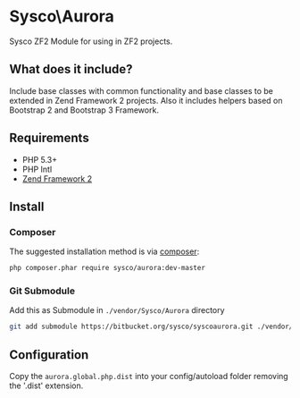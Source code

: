 # Sysco\Aurora

Sysco ZF2 Module for using in ZF2 projects.

## What does it include?

Include base classes with common functionality and base classes to be extended in Zend Framework 2 projects. Also it includes helpers based on Bootstrap 2 and Bootstrap 3 Framework.

## Requirements

* PHP 5.3+
* PHP Intl
* [Zend Framework 2](https://github.com/zendframework/zf2)

## Install

### Composer

The suggested installation method is via [composer](http://getcomposer.org/):

```sh
php composer.phar require sysco/aurora:dev-master
```

### Git Submodule

 Add this as Submodule in `./vendor/Sysco/Aurora` directory

```sh
git add submodule https://bitbucket.org/sysco/syscoaurora.git ./vendor/Sysco/Aurora
```

## Configuration

Copy the `aurora.global.php.dist` into your config/autoload folder removing the '.dist' extension.